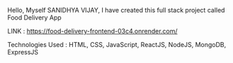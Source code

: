 Hello,
Myself SANIDHYA VIJAY, I have created this full stack project called Food Delivery App

LINK : https://food-delivery-frontend-03c4.onrender.com/

Technologies Used : HTML, CSS, JavaScript, ReactJS, NodeJS, MongoDB, ExpressJS
